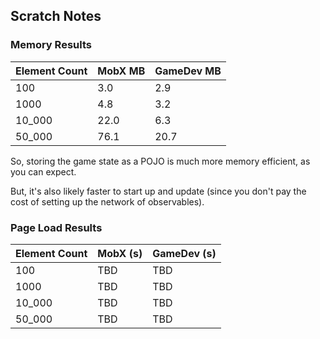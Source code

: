 ## Scratch Notes

### Memory Results

| Element Count | MobX MB | GameDev MB |
| ------------- | ------- | ---------- |
| 100           | 3.0     | 2.9        |
| 1000          | 4.8     | 3.2        |
| 10_000        | 22.0    | 6.3        |
| 50_000        | 76.1    | 20.7       |

So, storing the game state as a POJO is much more memory efficient, as you can expect.

But, it's also likely faster to start up and update (since you don't pay the cost of
setting up the network of observables).

### Page Load Results

| Element Count | MobX (s) | GameDev (s) |
| ------------- | -------- | ----------- |
| 100           | TBD      | TBD         |
| 1000          | TBD      | TBD         |
| 10_000        | TBD      | TBD         |
| 50_000        | TBD      | TBD         |
